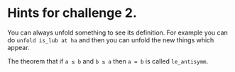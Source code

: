 # Hints for challenge 2.

You can always unfold something to see its definition. For example you can do `unfold is_lub at ha` and then you can unfold the new things which appear.

The theorem that if `a ≤ b` and `b ≤ a` then `a = b` is called `le_antisymm`.


